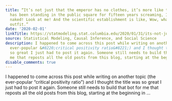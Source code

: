 ```yaml
---
title: “It’s not just that the emperor has no clothes, it’s more like the emperor
  has been standing in the public square for fifteen years screaming, I’m naked! I’m
  naked! Look at me! And the scientific establishment is like, Wow, what a beautiful
  outfit.”
date: '2020-02-01'
linkTitle: https://statmodeling.stat.columbia.edu/2020/01/31/its-not-just-that-the-emperor-has-no-clothes-its-more-like-the-emperor-has-been-standing-in-the-public-square-for-fifteen-years-screaming-im-naked-im-na/
source: Statistical Modeling, Causal Inference, and Social Science
description: I happened to come across this post while writing on another topic (the
  ever-popular &#8220;critical positivity ratio&#8221;) and I thought the title was
  so great I just had to post it again. Someone still needs to build that bot for
  me that reposts all the old posts from this blog, starting at the beginning in ...
disable_comments: true
---
```

I happened to come across this post while writing on another topic (the ever-popular &#8220;critical positivity ratio&#8221;) and I thought the title was so great I just had to post it again. Someone still needs to build that bot for me that reposts all the old posts from this blog, starting at the beginning in ...